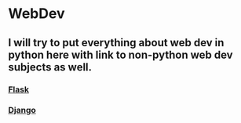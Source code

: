 # WebDev

## I will try to put everything about web dev in python here with link to non-python web dev subjects as well.

### [Flask](https://github.com/DeusExAliquo/Knowledge/tree/main/PythonKnowledge/WebDev/Flask)

### [Django](https://github.com/DeusExAliquo/Knowledge/tree/main/PythonKnowledge/WebDev/Django)